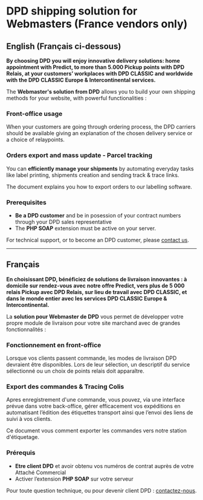 <h1>DPD shipping solution for Webmasters (France vendors only)</h1>

<h2>English (Français ci-dessous)</h2>

<p><strong>By choosing DPD you will enjoy innovative delivery solutions: home appointment with Predict, to more than 5.000 Pickup points with DPD Relais, at your customers’ workplaces with DPD CLASSIC and worldwide with the DPD CLASSIC Europe & Intercontinental services.</strong></p>
<p>The <strong>Webmaster's solution from DPD</strong> allows you to build your own shipping methods for your website, with powerful functionalities :</p>

<h3>Front-office usage</h3>

<p>When your customers are going through ordering process, the DPD carriers should be available giving an explanation of the chosen delivery service or a choice of relaypoints. </p>

<h3>Orders export and mass update - Parcel tracking</h3>

<p>You can <strong>efficiently manage your shipments</strong> by automating everyday tasks like label printing, shipments creation and sending track & trace links.</p>
<p>The document explains you how to export orders to our labelling software.</p>

<h3>Prerequisites</h3>
<ul>
	<li><strong>Be a DPD customer</strong> and be in posession of your contract numbers through your DPD sales representative</li>
	<li>The <strong>PHP SOAP</strong> extension must be active on your server.</li>
</ul>

<p>For technical support, or to become an DPD customer, please <a href="http://www.dpd.fr/nousconnaitre/nouscontacter">contact us</a>.</p>

<hr/>

<h2>Français</h2>

<p><strong>En choisissant DPD, bénéficiez de solutions de livraison innovantes : à domicile sur rendez-vous avec notre offre Predict, vers plus de 5 000 relais Pickup avec DPD Relais, sur lieu de travail avec DPD CLASSIC, et dans le monde entier avec les services DPD CLASSIC Europe & Intercontinental.</strong></p>
<p>La <strong>solution pour Webmaster de DPD</strong> vous permet de développer votre propre module de livraison pour votre site marchand avec de grandes fonctionnalités :</p>

<h3>Fonctionnement en front-office</h3>

<p>Lorsque vos clients passent commande, les modes de livraison DPD devraient être disponibles. Lors de leur sélection, un descriptif du service sélectionné ou un choix de points relais doit apparaître.</p>

<h3>Export des commandes &amp; Tracing Colis</h3>

<p>Apres enregistrement d'une commande, vous pouvez, via une interface prévue dans votre back-office, gérer efficacement vos expéditions en automatisant l’édition des étiquettes transport ainsi que l’envoi des liens de suivi à vos clients.</p>
<p>Ce document vous comment exporter les commandes vers notre station d'étiquetage.</p>

<h3>Prérequis</h3>
<ul>
	<li><strong>Etre client DPD</strong> et avoir obtenu vos numéros de contrat auprès de votre Attaché Commercial</li>
	<li>Activer l’extension <strong>PHP SOAP</strong> sur votre serveur</li>
</ul>

<p>Pour toute question technique, ou pour devenir client DPD : <a href="http://www.dpd.fr/nousconnaitre/nouscontacter">contactez-nous</a>.</p>
